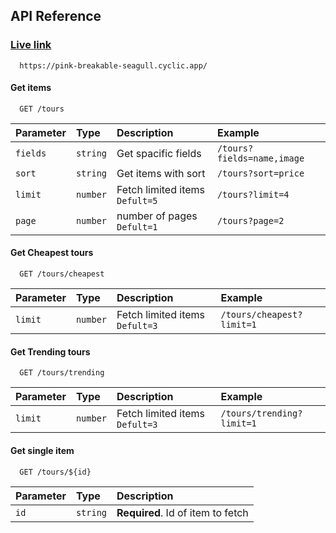 
## API Reference
### [Live link](https://pink-breakable-seagull.cyclic.app/)
```http
  https://pink-breakable-seagull.cyclic.app/
```



#### Get items

```http
  GET /tours
```

| Parameter | Type     | Description           |Example |
| :-------- | :------- | :--------------       | :------------------------- |
| `fields`  | `string` | Get spacific fields   |`/tours?fields=name,image` |
| `sort`    | `string` | Get items with sort   |`/tours?sort=price` |
| `limit`   | `number` | Fetch limited items `Defult=5`  |`/tours?limit=4` |
| `page`    | `number` | number of pages `Defult=1`      |`/tours?page=2` |

#### Get Cheapest tours

```http
  GET /tours/cheapest
```

| Parameter | Type     | Description                     |Example |
| :-------- | :------- | :-------------------------------|:--------------- |
| `limit`   | `number` | Fetch limited items `Defult=3`  |`/tours/cheapest?limit=1` |


#### Get Trending tours

```http
  GET /tours/trending
```

| Parameter | Type     | Description                     |Example |
| :-------- | :------- | :-------------------------------|:--------------- |
| `limit`   | `number` | Fetch limited items `Defult=3`  |`/tours/trending?limit=1` |


#### Get single item

```http
  GET /tours/${id}
```

| Parameter | Type     | Description                       |
| :-------- | :------- | :-------------------------------- |
| `id`      | `string` | **Required**. Id of item to fetch |




